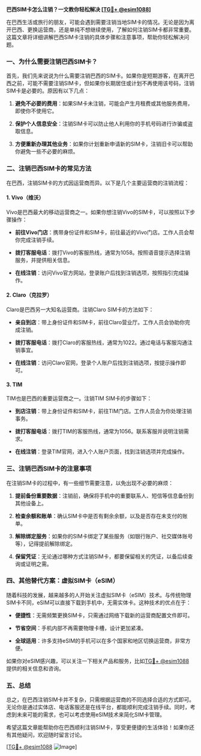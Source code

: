 **巴西SIM卡怎么注销？一文教你轻松解决 [[TG💪+ @esim1088](https://t.me/s/esim1088)]**

在巴西生活或旅行的朋友，可能会遇到需要注销当地SIM卡的情况。无论是因为离开巴西、更换运营商，还是单纯不想继续使用，了解如何注销SIM卡都非常重要。这篇文章将详细讲解巴西SIM卡注销的具体步骤和注意事项，帮助你轻松解决问题。

### 一、为什么需要注销巴西SIM卡？

首先，我们先来说说为什么需要注销巴西的SIM卡。如果你是短期游客，在离开巴西之前，可能不需要注销SIM卡，但如果你长期居住或计划不再使用该号码，注销SIM卡是必要的。原因有以下几点：

1. **避免不必要的费用**：如果SIM卡未注销，可能会产生月租费或其他服务费用，即使你不使用它。
   
2. **保护个人信息安全**：注销SIM卡可以防止他人利用你的手机号码进行诈骗或盗取信息。

3. **方便重新办理其他业务**：如果你计划重新申请新的SIM卡，注销旧卡可以帮助你避免一些不必要的麻烦。

### 二、注销巴西SIM卡的常见方法

在巴西，注销SIM卡的方式因运营商而异。以下是几个主要运营商的注销流程：

#### 1. Vivo（维沃）

Vivo是巴西最大的移动运营商之一。如果你想注销Vivo的SIM卡，可以按照以下步骤操作：

- **前往Vivo门店**：携带身份证件和SIM卡，前往最近的Vivo门店。工作人员会帮你完成注销手续。
  
- **拨打客服电话**：拨打Vivo的客服热线，通常为1058。按照语音提示选择注销服务，并提供相关信息。

- **在线注销**：访问Vivo官方网站，登录账户后找到注销选项，按照指引完成操作。

#### 2. Claro（克拉罗）

Claro是巴西另一大知名运营商。注销Claro SIM卡的方法如下：

- **亲自到店**：带上身份证件和SIM卡，前往Claro营业厅。工作人员会协助你完成注销。

- **拨打客服电话**：拨打Claro的客服热线，通常为1022。通过电话与客服沟通注销事宜。

- **在线注销**：访问Claro官网，登录个人账户后找到注销选项，按提示操作即可。

#### 3. TIM

TIM也是巴西的重要运营商之一。注销TIM SIM卡的步骤如下：

- **到店注销**：带上身份证件和SIM卡，前往TIM门店。工作人员会为你处理注销事务。

- **拨打客服电话**：拨打TIM的客服热线，通常为1056。联系客服并说明注销需求。

- **在线注销**：登录TIM官网，进入个人账户页面，找到注销选项并完成操作。

### 三、注销巴西SIM卡的注意事项

在注销SIM卡的过程中，有一些细节需要注意，以免出现不必要的麻烦：

1. **提前备份重要数据**：注销前，确保将手机中的重要联系人、短信等信息备份到其他设备上。

2. **检查余额和账单**：确认SIM卡中是否有剩余余额，以及是否存在未支付的账单。

3. **解除绑定服务**：如果你的SIM卡绑定了某些服务（如银行账户、社交媒体账号等），记得提前解除绑定。

4. **保留凭证**：无论通过哪种方式注销SIM卡，都要保留相关的凭证，以备后续查询或证明之需。

### 四、其他替代方案：虚拟SIM卡（eSIM）

随着科技的发展，越来越多的人开始关注虚拟SIM卡（eSIM）技术。与传统物理SIM卡不同，eSIM可以直接下载到手机中，无需实体卡。这种技术的优点在于：

- **便捷性**：无需频繁更换SIM卡，只需通过网络下载新的运营商配置文件即可。

- **节省空间**：手机内部不再需要物理卡槽，设计更加紧凑。

- **全球适用**：许多支持eSIM的手机可以在多个国家和地区切换运营商，非常方便。

如果你对eSIM感兴趣，可以关注一下相关产品和服务，比如[TG💪+ @esim1088](https://t.me/s/esim1088) 提供的相关信息和咨询。

### 五、总结

总之，在巴西注销SIM卡并不复杂，只需根据运营商的不同选择合适的方式即可。无论你是通过实体店、电话客服还是在线平台，都能顺利完成注销手续。同时，考虑到未来可能的需求，也可以考虑使用eSIM技术来简化SIM卡管理。

希望这篇文章能帮助你在巴西顺利注销SIM卡，享受更便捷的生活体验！如果你还有其他疑问，欢迎随时留言讨论。

[[TG💪+ @esim1088](https://t.me/s/esim1088) ![Image](https://i.postimg.cc/4NQfJmqS/Snipaste-2025-05-13-00-14-12.png)]